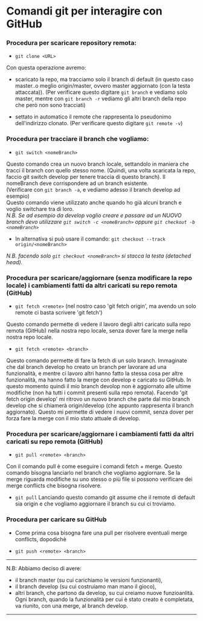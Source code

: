 # Comandi git per interagire con GitHub

### **Procedura per scaricare repository remota:**

* `git clone <URL>`

Con questa operazione avremo:

* scaricato la repo, ma tracciamo solo il branch di default (in questo caso master..o meglio origin/master, ovvero master aggiornato (con la testa attaccata)). 
(Per verificare questo digitare `git branch` e vediamo solo master, mentre con `git branch -r` vediamo gli altri branch della repo che però non sono tracciati)

* settato in automatico il remote che rappresenta lo pseudonimo dell'indirizzo clonato. (Per verificare questo digitare `git remote -v`)

### **Procedura per tracciare il branch che vogliamo:**

* `git switch <nomeBranch>`
 
Questo comando crea un nuovo branch locale, settandolo in maniera che tracci il branch con quello stesso nome. (Quindi, una volta scaricata la repo, faccio git switch develop per tenere traccia di questo branch). Il nomeBranch deve corrispondere ad un branch esistente. <br>
(Verificare con `git branch -a`, e vediamo adesso il branch develop ad esempio) <br>
Questo comando viene utilizzato anche quando ho già alcuni branch e voglio switchare tra di loro. <br>
_N.B. Se ad esempio da develop voglio creare e passare ad un NUOVO branch devo utilizzare `git switch -c <nomeBranch>` oppure `git checkout -b <nomeBranch>`_ <br>

* In alternativa si può usare il comando:
`git checkout --track origin/<nomeBranch>`

_N.B. facendo solo `git checkout <nomeBranch>` si stacca la testa (detached head)._

### **Procedura per scaricare/aggiornare (senza modificare la repo locale) i cambiamenti fatti da altri caricati su repo remota (GitHub)**

* `git fetch <remote>`
(nel nostro caso 'git fetch origin', ma avendo un solo remote ci basta scrivere 'git fetch') <br>

Questo comando permette di vedere il lavoro degli altri caricato sulla repo remota (GitHub) nella nostra repo locale, senza dover fare la merge nella nostra repo locale. 

* `git fetch <remote> <branch>`

Questo comando permette di fare la fetch di un solo branch. Immaginate che dal branch develop ho creato un branch per lavorare ad una funzionalità, e mentre ci lavoro altri hanno fatto la stessa cosa per altre funzionalità, ma hanno fatto la merge con develop e caricato su GitHub. In questo momento quindi il mio branch devolop non è aggiornato alle ultime modifiche (non ha tutti i commit presenti sulla repo remota).
Facendo 'git fetch origin develop' mi ritrovo un nuovo branch che parte dal mio branch develop che si chiamerà origin/develop (che appunto rappresenta il branch aggiornato). Questo mi permette di vedere i nuovi commit, senza dover per forza fare la merge con il mio stato attuale di develop.

### **Procedura per scaricare/aggiornare i cambiamenti fatti da altri caricati su repo remota (GitHub)**

* `git pull <remote> <branch>`

Con il comando pull è come eseguire i comandi fetch + merge. 
Questo comando bisogna lanciarlo nel branch che vogliamo aggiornare.
Se la merge riguarda modifiche su uno stesso o più file si possono verificare dei merge conflicts che bisogna risolvere.

* `git pull`
Lanciando questo comando git assume che il remote di default sia origin e che vogliamo aggiornare il branch su cui ci troviamo.

### **Procedura per caricare su GitHub**

* Come prima cosa bisogna fare una pull per risolvere eventuali merge conflicts, dopodichè <br>

* `git push <remote> <branch>`

---

N.B:
 Abbiamo deciso di avere:
- il branch master (su cui carichiamo le versioni funzionanti), 
- il branch develop (su cui costruiamo man mano il gioco),
- altri branch, che partono da develop, su cui creiamo nuove funzioanlità. 
Ogni branch, quando la funzionalità per cui è stato creato è completata, va riunito, con una merge, al branch develop.

---
